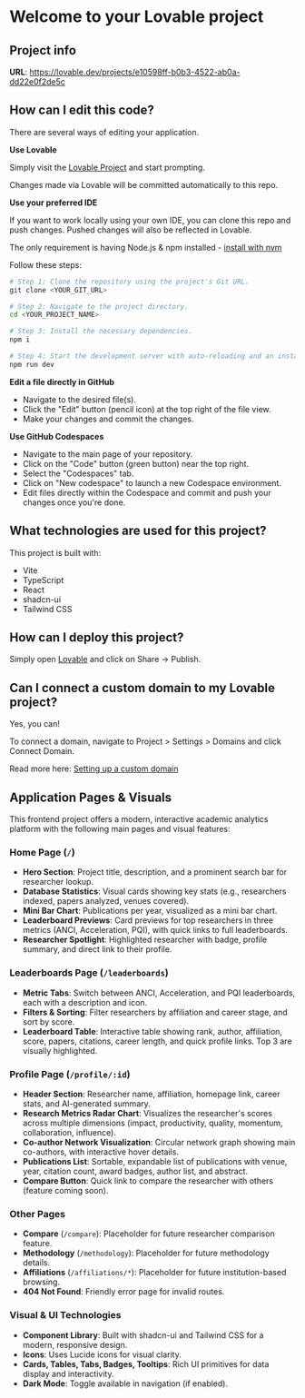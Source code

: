# Welcome to your Lovable project

## Project info

**URL**: https://lovable.dev/projects/e10598ff-b0b3-4522-ab0a-dd22e0f2de5c

## How can I edit this code?

There are several ways of editing your application.

**Use Lovable**

Simply visit the [Lovable Project](https://lovable.dev/projects/e10598ff-b0b3-4522-ab0a-dd22e0f2de5c) and start prompting.

Changes made via Lovable will be committed automatically to this repo.

**Use your preferred IDE**

If you want to work locally using your own IDE, you can clone this repo and push changes. Pushed changes will also be reflected in Lovable.

The only requirement is having Node.js & npm installed - [install with nvm](https://github.com/nvm-sh/nvm#installing-and-updating)

Follow these steps:

```sh
# Step 1: Clone the repository using the project's Git URL.
git clone <YOUR_GIT_URL>

# Step 2: Navigate to the project directory.
cd <YOUR_PROJECT_NAME>

# Step 3: Install the necessary dependencies.
npm i

# Step 4: Start the development server with auto-reloading and an instant preview.
npm run dev
```

**Edit a file directly in GitHub**

- Navigate to the desired file(s).
- Click the "Edit" button (pencil icon) at the top right of the file view.
- Make your changes and commit the changes.

**Use GitHub Codespaces**

- Navigate to the main page of your repository.
- Click on the "Code" button (green button) near the top right.
- Select the "Codespaces" tab.
- Click on "New codespace" to launch a new Codespace environment.
- Edit files directly within the Codespace and commit and push your changes once you're done.

## What technologies are used for this project?

This project is built with:

- Vite
- TypeScript
- React
- shadcn-ui
- Tailwind CSS

## How can I deploy this project?

Simply open [Lovable](https://lovable.dev/projects/e10598ff-b0b3-4522-ab0a-dd22e0f2de5c) and click on Share -> Publish.

## Can I connect a custom domain to my Lovable project?

Yes, you can!

To connect a domain, navigate to Project > Settings > Domains and click Connect Domain.

Read more here: [Setting up a custom domain](https://docs.lovable.dev/tips-tricks/custom-domain#step-by-step-guide)

## Application Pages & Visuals

This frontend project offers a modern, interactive academic analytics platform with the following main pages and visual features:

### Home Page (`/`)
- **Hero Section**: Project title, description, and a prominent search bar for researcher lookup.
- **Database Statistics**: Visual cards showing key stats (e.g., researchers indexed, papers analyzed, venues covered).
- **Mini Bar Chart**: Publications per year, visualized as a mini bar chart.
- **Leaderboard Previews**: Card previews for top researchers in three metrics (ANCI, Acceleration, PQI), with quick links to full leaderboards.
- **Researcher Spotlight**: Highlighted researcher with badge, profile summary, and direct link to their profile.

### Leaderboards Page (`/leaderboards`)
- **Metric Tabs**: Switch between ANCI, Acceleration, and PQI leaderboards, each with a description and icon.
- **Filters & Sorting**: Filter researchers by affiliation and career stage, and sort by score.
- **Leaderboard Table**: Interactive table showing rank, author, affiliation, score, papers, citations, career length, and quick profile links. Top 3 are visually highlighted.

### Profile Page (`/profile/:id`)
- **Header Section**: Researcher name, affiliation, homepage link, career stats, and AI-generated summary.
- **Research Metrics Radar Chart**: Visualizes the researcher's scores across multiple dimensions (impact, productivity, quality, momentum, collaboration, influence).
- **Co-author Network Visualization**: Circular network graph showing main co-authors, with interactive hover details.
- **Publications List**: Sortable, expandable list of publications with venue, year, citation count, award badges, author list, and abstract.
- **Compare Button**: Quick link to compare the researcher with others (feature coming soon).

### Other Pages
- **Compare** (`/compare`): Placeholder for future researcher comparison feature.
- **Methodology** (`/methodology`): Placeholder for future methodology details.
- **Affiliations** (`/affiliations/*`): Placeholder for future institution-based browsing.
- **404 Not Found**: Friendly error page for invalid routes.

### Visual & UI Technologies
- **Component Library**: Built with shadcn-ui and Tailwind CSS for a modern, responsive design.
- **Icons**: Uses Lucide icons for visual clarity.
- **Cards, Tables, Tabs, Badges, Tooltips**: Rich UI primitives for data display and interactivity.
- **Dark Mode**: Toggle available in navigation (if enabled).
